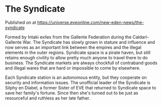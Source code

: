 # The Syndicate
Published on  at https://universe.eveonline.com/new-eden-news/the-syndicate

Formed by Intaki exiles from the Gallente Federation during the Caldari-Gallente War. The Syndicate has slowly grown in stature and influence and now serves as an important link between the empires and the illegal elements in the outer regions. Syndicate space is a pirate haven, but still retains enough civility to allow pretty much anyone to travel there to do business. The Syndicate markets are always chockfull of contraband goods and illegal wares that are hard or impossible to come by elsewhere.

Each Syndicate station is an autonomous entity, but they cooperate on security and information issues. The unofficial leader of the Syndicate is Silphy en Diabel, a former Sister of EVE that returned to Syndicate space to save her family's fortune. Since then she's turned out to be just as resourceful and ruthless as her late father.
